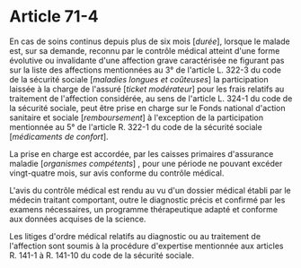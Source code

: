 # Article 71-4

En cas de soins continus depuis plus de six mois [*durée*], lorsque le malade est, sur sa demande, reconnu par le contrôle médical atteint d'une forme évolutive ou invalidante d'une affection grave caractérisée ne figurant pas sur la liste des affections mentionnées au 3° de l'article L. 322-3 du code de la sécurité sociale [*maladies longues et coûteuses*] la participation laissée à la charge de l'assuré [*ticket modérateur*] pour les frais relatifs au traitement de l'affection considérée, au sens de l'article L. 324-1 du code de la sécurité sociale, peut être prise en charge sur le Fonds national d'action sanitaire et sociale [*remboursement*] à l'exception de la participation mentionnée au 5° de l'article R. 322-1 du code de la sécurité sociale [*médicaments de confort*].

La prise en charge est accordée, par les caisses primaires d'assurance maladie [*organismes compétents*] , pour une période ne pouvant excéder vingt-quatre mois, sur avis conforme du contrôle médical.

L'avis du contrôle médical est rendu au vu d'un dossier médical établi par le médecin traitant comportant, outre le diagnostic précis et confirmé par les examens nécessaires, un programme thérapeutique adapté et conforme aux données acquises de la science.

Les litiges d'ordre médical relatifs au diagnostic ou au traitement de l'affection sont soumis à la procédure d'expertise mentionnée aux articles R. 141-1 à R. 141-10 du code de la sécurité sociale.
